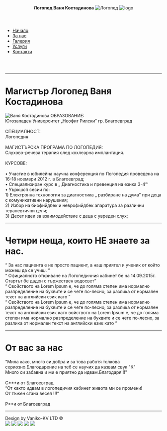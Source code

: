 
<!DOCTYPE>
<html>
	<head>
		<title>
			Логопед Ваня Костадинова
		</title>
		<meta charset="utf-8">
		<link rel="stylesheet" type="text/css" href="StyleAboutAs.css">	  
	</head>
	<body>
		<div>
		    <header>
				<strong>Логопед Ваня Костадинова</strong>
				<img src="Images/Header.png" alt="Логопед" title="Логопед Ваня Костадинова">
				<img src="Images/logo.png" alt="logo" title="Лого" id="logo">			
		    </header>
			<nav>
					<ul>
						<li>
							<a href="Index.html">Начало</a>
						</li>
						<li>
							<a href="AboutAs.html">За нас</a>
						</li>
						<li>
							<a href="Galery.html">Галерия</a>
						</li>
						<li>
							<a href="Services.html">Услуги</a>
						</li>
                        <li>
							<a href="#">Контакти</a>
						</li>							
					</ul>
		</div>
		<br/>
		<br/>
		<hr/>	
		<h1>Магистър Логопед Ваня Костадинова</h1>	
		<div id="forMe">					
			<p>				
				<img id="profileImg" src="Images/1.jpg" alt="Ваня Костадинова">
			  ОБРАЗОВАНИЕ:
                <br/>Югозападен Университет „Неофит Рилски” гр. Благоевград
                <br/><br/>
			 СПЕЦИАЛНОСТ:
			    <br/>Логопедия
                <br/><br/>
			 МАГИСТЪРСКА ПРОГРАМА ПО ЛОГОПЕДИЯ: 
			    <br/>Слухово-речева терапия след кохлеарна имплантация.
                <br/><br/>
             КУРСОВЕ:
			    <br/>
				<br/>•	Участие в юбилейна научна конференция по Логопедия проведена на 16-18 ноември 2012 г. в Благоевград;
				<br/>•	Специализиран курс в „ Диагностика и превенция на езика 3-4”’
				<br/>•	Уъркшоп сесии по:
				<br/>1)	Електронна технология за диагностика „ разбиране на дума” при деца с комуникативни нарушения;
				<br/>2)	Избор на биофийдбек и неврофийдбек апаратура за различни терапевтични цели;
				<br/>3)	Десет идеи за взаимодействие с деца с увреден слух;
			</p>
		</div>
		<hr/>
		<div>
			<h1>Четири неща, които НЕ знаете за нас.</h1>
			<div id="forMe">
				<div class="comm">&#8220; За нас пациента е не просто пациент, а наш приятел и ученик от който можеш да се учиш. &#8221;</div>
				<div class="comm">&#8220; Официалното откриване на Логопедичния кабинет бе на 14.09.2015г. Стартът бе даден с тържествен водосвет&#8221;</div>
				<div class="comm">&#8220; Свойството на Lorem Ipsum е, че до голяма степен има нормално разпределение на буквите и се чете по-лесно, за разлика от нормален текст на английски език като &#8221;</div>
				<div class="comm">&#8220; Свойството на Lorem Ipsum е, че до голяма степен има нормално разпределение на буквите и се чете по-лесно, за разлика от нормален текст на английски език като войството на Lorem Ipsum е, че до голяма степен има нормално разпределение на буквите и се чете по-лесно, за разлика от нормален текст на английски език като &#8221;</div>
			</div>
			<hr/>
		</div>
			<h1>От вас за нас</h1>
			<div class="comment more">
				"Мила како, много си добра и за това работя толкова сериозно.Благодарение на теб се научих да казвам свук "К"
				<br/>Много си забавна и ми е приятно да идвам.Благодаря!!!"
				<br/>
				<br/>
				С***и от Благоевград
			</div>
			<div class="comment more">
				“От както идвам в логопедичия кабинет живота ми се промени!
				<br/>От тъжен стана весел !!!“
				<br/>
				<br/>
				Р**и от Благоевград
			</div>
			<hr/>
		<div>
			<footer>
				<div class="foot">
				<span>Design by Vaniko-KV LTD &copy;</span>
				</div>
				<div class="foot">
				<a href="https://www.facebook.com/%D0%9B%D0%BE%D0%B3%D0%BE%D0%BF%D0%B5%D0%B4-%D0%92%D0%B0%D0%BD%D1%8F-%D0%9A%D0%BE%D1%81%D1%82%D0%B0%D0%B4%D0%B8%D0%BD%D0%BE%D0%B2%D0%B0-176785292654713/"><img src="Images/facebook.png"></a>
				<a href="https://twitter.com"><img src="Images/twiter.png"></a>
				<a href="https://accounts.google.com"><img src="Images/google.png"></a>
				<a href="Index.html"><img src="Images/in.png"></a>
				<a href="https://www.google.bg/maps/place/%D1%83%D0%BB.+%E2%80%9E%D0%98%D0%BB%D0%B8%D0%BD%D0%B4%D0%B5%D0%BD%E2%80%9C+10,+2700+%D0%91%D0%BB%D0%B0%D0%B3%D0%BE%D0%B5%D0%B2%D0%B3%D1%80%D0%B0%D0%B4/@42.0141007,23.0909933,18.25z/data=!4m2!3m1!1s0x14aaf5fed659bee5:0xff0e51fc4719f6e"><img src="Images/maos.png"></a>
				</div>
	        </footer>
		</div>
	</body>	
</html>
